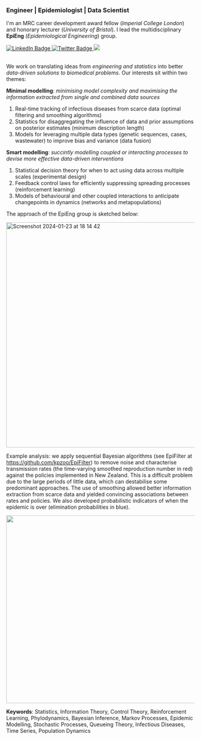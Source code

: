 ### Engineer | Epidemiologist | Data Scientist

I'm an MRC career development award fellow (_Imperial College London_) and honorary lecturer (_University of Bristol_). I lead the multidisciplinary **EpiEng** (_Epidemiological Engineering_) group. 
<div id="badges">
  <a href="https://www.linkedin.com/in/kris-parag-12b46324/">
    <img src="https://img.shields.io/badge/LinkedIn-4285F4?style=for-the-badge&logo=linkedin&logoColor=white" alt="LinkedIn Badge"/>
  </a>
  <a href="https://twitter.com/krisparag1">
    <img src="https://img.shields.io/badge/Twitter-4285F4?style=for-the-badge&logo=twitter&logoColor=white" alt="Twitter Badge"/>
  </a>
  <a href="https://scholar.google.com/citations?hl=en&user=F7F5OcsAAAAJ&view_op=list_works&sortby=pubdate">
    <img src="https://img.shields.io/badge/Google%20Scholar-4285F4?style=for-the-badge&logo=google-scholar&logoColor=white"/>
  </a>
</div>
<br/>

We work on translating ideas from _engineering and statistics_ into better _data-driven solutions to biomedical problems_. 
Our interests sit within two themes:
  
**Minimal modelling**: _minimising model complexity and maximising the information extracted from single and combined data sources_

1) Real-time tracking of infectious diseases from scarce data (optimal filtering and smoothing algorithms)
2) Statistics for disaggregating the influence of data and prior assumptions on posterior estimates (minimum description length)
3) Models for leveraging multiple data types (genetic sequences, cases, wastewater) to improve bias and variance (data fusion)

**Smart modelling**: _succintly modelling coupled or interacting processes to devise more effective data-driven interventions_

1) Statistical decision theory for when to act using data across multiple scales (experimental design)
2) Feedback control laws for efficiently suppressing spreading processes (reinforcement learning)
3) Models of behavioural and other coupled interactions to anticipate changepoints in dynamics (networks and metapopulations)

The approach of the EpiEng group is sketched below:

<img width="600" alt="Screenshot 2024-01-23 at 18 14 42" src="https://github.com/kpzoo/kpzoo/assets/20108686/c463ab34-7609-4a6b-b44a-adbac2f54d1b">

Example analysis: we apply sequential Bayesian algorithms (see EpiFilter at https://github.com/kpzoo/EpiFilter) to remove noise and characterise transmission rates (the time-varying smoothed reproduction number in red) against the policies implemented in New Zealand. This is a difficult problem due to the large periods of little data, which can destabilise some predominant approaches. The use of smoothing allowed better information extraction from scarce data and yielded convincing associations between rates and policies. We also developed probabilistic indicators of when the epidemic is over (elimination probabilities in blue).

<img src="https://github.com/kpzoo/kpzoo/assets/20108686/a736da55-a4a9-4582-aa6a-cfd6ef70a3e2" width="600" height="500"> 


**Keywords**:
Statistics, Information Theory, Control Theory, Reinforcement Learning, Phylodynamics, Bayesian Inference, Markov Processes, Epidemic Modelling, Stochastic Processes, Queueing Theory, Infectious Diseases, Time Series, Population Dynamics
